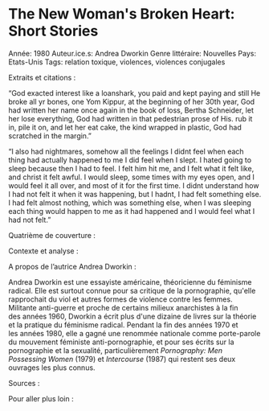 # The New Woman's Broken Heart: Short Stories

Année: 1980
Auteur.ice.s: Andrea Dworkin
Genre littéraire: Nouvelles
Pays: Etats-Unis
Tags: relation toxique, violences, violences conjugales

Extraits et citations : 

“God exacted interest like a loanshark, you paid and kept paying and still He broke all yr bones, one Yom Kippur, at the beginning of her 30th year, God had written her name once again in the book of loss, Bertha Schneider, let her lose everything, God had written in that pedestrian prose of His. rub it in, pile it on, and let her eat cake, the kind wrapped in plastic, God had scratched in the margin.”

“I also had nightmares, somehow all the feelings I didnt feel when each thing had actually happened to me I did feel when I slept. I hated going to sleep because then I had to feel. I felt him hit me, and I felt what it felt like, and christ it felt awful. I would sleep, some times with my eyes open, and I would feel it all over, and most of it for the first time. I didnt understand how I had not felt it when it was happening, but I hadnt, I had felt something else. I had felt almost nothing, which was something else, when I was sleeping each thing would happen to me as it had happened and I would feel what I had not felt.”

Quatrième de couverture : 

Contexte et analyse : 

A propos de l’autrice Andrea Dworkin : 

Andrea Dworkin  est une essayiste américaine, théoricienne du féminisme radical. Elle est surtout connue pour sa critique de la pornographie, qu'elle rapprochait du viol et autres formes de violence contre les femmes. Militante anti-guerre et proche de certains milieux anarchistes à la fin des années 1960, Dworkin a écrit plus d'une dizaine de livres sur la théorie et la pratique du féminisme radical. Pendant la fin des années 1970 et les années 1980, elle a gagné une renommée nationale comme porte-parole du mouvement féministe anti-pornographie, et pour ses écrits sur la pornographie et la sexualité, particulièrement *Pornography: Men Possessing Women* (1979) et *Intercourse* (1987) qui restent ses deux ouvrages les plus connus.

Sources : 

Pour aller plus loin :